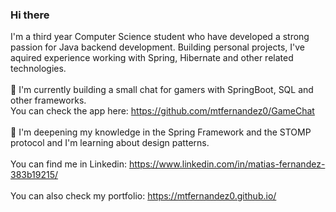 ### Hi there

I'm a third year Computer Science student who have developed a strong passion for Java backend development.
Building personal projects, I've aquired experience working with Spring, Hibernate and other related technologies.
<br><br>
🔭 I'm currently building a small chat for gamers with SpringBoot, SQL and other frameworks.<br>
You can check the app here: https://github.com/mtfernandez0/GameChat
<br><br>
🌱 I'm deepening my knowledge in the Spring Framework and the STOMP protocol and I'm learning about design patterns.<br>
<br>
You can find me in Linkedin: https://www.linkedin.com/in/matias-fernandez-383b19215/
<br>
<br>
You can also check my portfolio: https://mtfernandez0.github.io/
<!--
**mtfernandez0/mtfernandez0** is a ✨ _special_ ✨ repository because its `README.md` (this file) appears on your GitHub profile.

Here are some ideas to get you started:

- 🔭 I’m currently working on ...
- 🌱 I’m currently learning ...
- 👯 I’m looking to collaborate on ...
- 🤔 I’m looking for help with ...
- 💬 Ask me about ...
- 📫 How to reach me: ...
- ⚡ Fun fact: ...
-->
